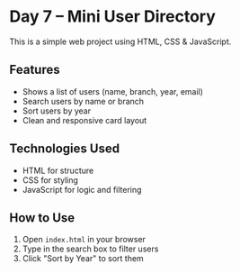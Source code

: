 # Day 7 – Mini User Directory

This is a simple web project using HTML, CSS & JavaScript.

## Features
- Shows a list of users (name, branch, year, email)
- Search users by name or branch
- Sort users by year
- Clean and responsive card layout

## Technologies Used
- HTML for structure
- CSS for styling
- JavaScript for logic and filtering

## How to Use
1. Open `index.html` in your browser
2. Type in the search box to filter users
3. Click "Sort by Year" to sort them


